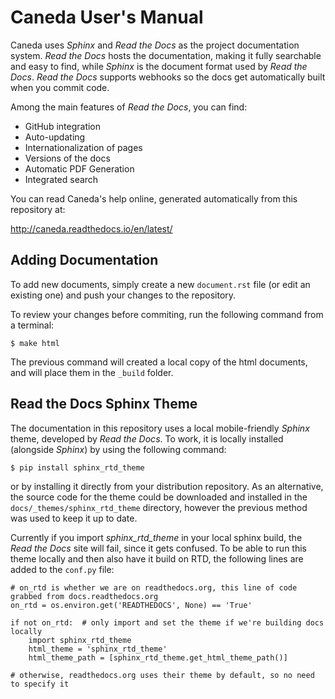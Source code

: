 Caneda User's Manual
====================

Caneda uses *Sphinx* and *Read the Docs* as the project documentation system. *Read the Docs* hosts the documentation, making it fully searchable and easy to find, while *Sphinx* is the document format used by *Read the Docs*. *Read the Docs* supports webhooks so the docs get automatically built when you commit code.

Among the main features of *Read the Docs*, you can find:
  * GitHub integration
  * Auto-updating
  * Internationalization of pages
  * Versions of the docs
  * Automatic PDF Generation
  * Integrated search

You can read Caneda's help online, generated automatically from this repository at:

http://caneda.readthedocs.io/en/latest/


Adding Documentation
--------------------
To add new documents, simply create a new ``document.rst`` file (or edit an existing one) and push your changes to the repository.

To review your changes before commiting, run the following command from a terminal:

``$ make html``

The previous command will created a local copy of the html documents, and will place them in the ``_build`` folder.


Read the Docs Sphinx Theme
--------------------------
The documentation in this repository uses a local mobile-friendly *Sphinx* theme, developed by *Read the Docs*. To work, it is locally installed (alongside *Sphinx*) by using the following command:

``$ pip install sphinx_rtd_theme``

or by installing it directly from your distribution repository. As an alternative, the source code for the theme could be downloaded and installed in the ``docs/_themes/sphinx_rtd_theme`` directory, however the previous method was used to keep it up to date.

Currently if you import *sphinx_rtd_theme* in your local sphinx build, the *Read the Docs* site will fail, since it gets confused. To be able to run this theme locally and then also have it build on RTD, the following lines are added to the  ``conf.py`` file:

    # on_rtd is whether we are on readthedocs.org, this line of code grabbed from docs.readthedocs.org
    on_rtd = os.environ.get('READTHEDOCS', None) == 'True'

    if not on_rtd:  # only import and set the theme if we're building docs locally
        import sphinx_rtd_theme
        html_theme = 'sphinx_rtd_theme'
        html_theme_path = [sphinx_rtd_theme.get_html_theme_path()]

    # otherwise, readthedocs.org uses their theme by default, so no need to specify it


